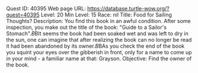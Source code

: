 Quest ID: 40395
Web page URL: https://database.turtle-wow.org/?quest=40395
Level: 20
Min Level: 15
Race: nil
Title: Food for Sailing Thoughts?
Description: You find this book in an awful condition. After some inspection, you make out the title of the book: "Guide to a Sailor's Stomach".$B$BIt seems the book had been soaked wet and was left to dry in the sun, one can imagine that after realizing the book can no longer be read it had been abandoned by its owner.$B$BAs you check the end of the book you squint your eyes over the gibberish in front, only for a name to come up in your mind - a familiar name at that: Grayson.
Objective: Find the owner of the book.
